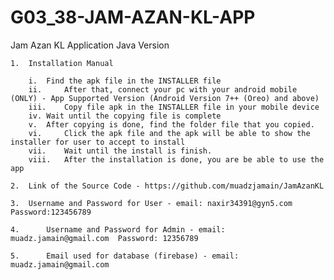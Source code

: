 # G03_38-JAM-AZAN-KL-APP

Jam Azan KL Application Java Version

	1.	Installation Manual
		
		i. 	Find the apk file in the INSTALLER file
		ii. 	After that, connect your pc with your android mobile (ONLY) - App Supported Version (Android Version 7++ (Oreo) and above)
		iii. 	Copy file apk in the INSTALLER file in your mobile device
		iv.	Wait until the copying file is complete
		v.	After copying is done, find the folder file that you copied.
		vi. 	Click the apk file and the apk will be able to show the installer for user to accept to install
		vii.	Wait until the install is finish.
		viii.	After the installation is done, you are be able to use the app

	2.	Link of the Source Code - https://github.com/muadzjamain/JamAzanKL

	3.	Username and Password for User - email: naxir34391@gyn5.com 	Password:123456789

	4.  	Username and Password for Admin - email: muadz.jamain@gmail.com  Password: 12356789
  
  	5.  	Email used for database (firebase) - email: muadz.jamain@gmail.com 

